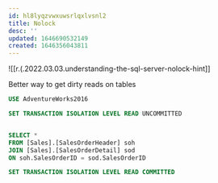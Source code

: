 ```yaml
---
id: hl8lyqzvwxuwsrlqxlvsnl2
title: Nolock
desc: ''
updated: 1646690532149
created: 1646356043811
---
```


![[r.(.2022.03.03.understanding-the-sql-server-nolock-hint]]

Better way to get dirty reads on tables

```sql
USE AdventureWorks2016

SET TRANSACTION ISOLATION LEVEL READ UNCOMMITTED


SELECT *
FROM [Sales].[SalesOrderHeader] soh
JOIN [Sales].[SalesOrderDetail] sod
ON soh.SalesOrderID = sod.SalesOrderID

SET TRANSACTION ISOLATION LEVEL READ COMMITTED
```
